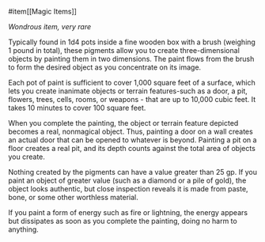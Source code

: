 #item[[Magic Items]]

*Wondrous item, very rare*

Typically found in 1d4 pots inside a fine wooden box with a brush (weighing 1 pound in total), these pigments allow you to create three-dimensional objects by painting them in two dimensions. The paint flows from the brush to form the desired object as you concentrate on its image.

Each pot of paint is sufficient to cover 1,000 square feet of a surface, which lets you create inanimate objects or terrain features-such as a door, a pit, flowers, trees, cells, rooms, or weapons - that are up to 10,000 cubic feet. It takes 10 minutes to cover 100 square feet.

When you complete the painting, the object or terrain feature depicted becomes a real, nonmagical object. Thus, painting a door on a wall creates an actual door that can be opened to whatever is beyond. Painting a pit on a floor creates a real pit, and its depth counts against the total area of objects you create.

Nothing created by the pigments can have a value greater than 25 gp. If you paint an object of greater value (such as a diamond or a pile of gold), the object looks authentic, but close inspection reveals it is made from paste, bone, or some other worthless material.

If you paint a form of energy such as fire or lightning, the energy appears but dissipates as soon as you complete the painting, doing no harm to anything.
